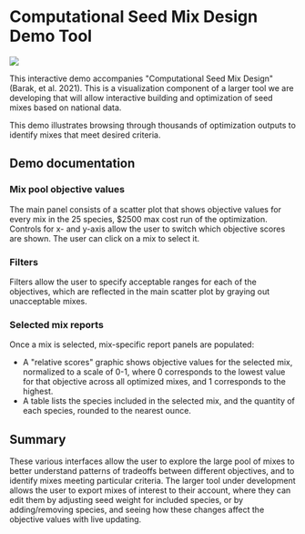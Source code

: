 # Computational Seed Mix Design Demo Tool

[![](https://img.shields.io/badge/-Live%20demo-brightgreen)](https://phawthorne.github.io/computational-seed-mix-design/)

This interactive demo accompanies "Computational Seed Mix Design" (Barak, et al. 2021). This
is a visualization component of a larger tool we are developing that will allow interactive
building and optimization of seed mixes based on national data. 

This demo illustrates browsing through thousands of optimization outputs to identify mixes that meet
desired criteria.

## Demo documentation

### Mix pool objective values
The main panel consists of a scatter plot that shows objective values for every mix in the 25 species, $2500 max cost
run of the optimization. Controls for x- and y-axis allow the user to switch which objective scores are shown. The user
can click on a mix to select it.

### Filters
Filters allow the user to specify acceptable ranges for each of the objectives, which are reflected in the main 
scatter plot by graying out unacceptable mixes.

### Selected mix reports
Once a mix is selected, mix-specific report panels are populated:

- A "relative scores" graphic shows objective values for the selected mix, normalized to a scale of 0-1, 
where 0 corresponds to the lowest value for that objective across all optimized mixes, and 1 corresponds to the highest.
- A table lists the species included in the selected mix, and the quantity of each species, rounded to the nearest ounce.

## Summary
These various interfaces allow the user to explore the large pool of mixes to better understand patterns of tradeoffs
between different objectives, and to identify mixes meeting particular criteria. The larger tool under development
allows the user to export mixes of interest to their account, where they can edit them by adjusting seed weight for
included species, or by adding/removing species, and seeing how these changes affect the objective values with
live updating.
